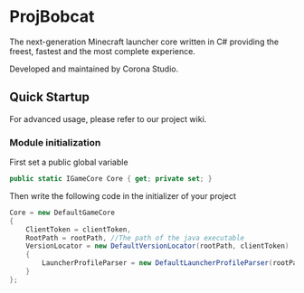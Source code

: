 # ProjBobcat
The next-generation Minecraft launcher core written in C# providing the freest, fastest and the most complete experience.

Developed and maintained by Corona Studio.

## Quick Startup
For advanced usage, please refer to our project wiki.
### Module initialization
First set a public global variable
```csharp
public static IGameCore Core { get; private set; }
```
Then write the following code in the initializer of your project
```csharp
Core = new DefaultGameCore
{
    ClientToken = clientToken,
    RootPath = rootPath, //The path of the java executable
    VersionLocator = new DefaultVersionLocator(rootPath, clientToken)
    {
        LauncherProfileParser = new DefaultLauncherProfileParser(rootPath, clientToken)
    }
};
```
